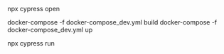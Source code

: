 npx cypress open 

docker-compose -f docker-compose_dev.yml build
docker-compose -f docker-compose_dev.yml up

npx cypress run